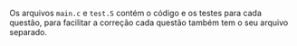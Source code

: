 Os arquivos `main.c` e `test.S` contém o código e os testes para cada questão,
para facilitar a correção cada questão também tem o seu arquivo separado.

